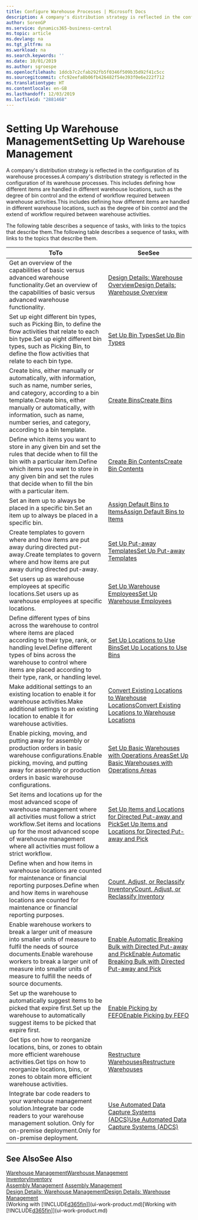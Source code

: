 ```yaml
---
title: Configure Warehouse Processes | Microsoft Docs
description: A company's distribution strategy is reflected in the configuration of its warehouse processes. This includes defining how different items are handled in different warehouse locations, such as the degree of bin control and the extend of workflow required between warehouse activities.
author: SorenGP
ms.service: dynamics365-business-central
ms.topic: article
ms.devlang: na
ms.tgt_pltfrm: na
ms.workload: na
ms.search.keywords: ''
ms.date: 10/01/2019
ms.author: sgroespe
ms.openlocfilehash: 1ddcb7c2cfab292fb5f0346f509b35d92f41c5cc
ms.sourcegitcommit: cfc92eefa8b06fb426482f54e393f0e6e222f712
ms.translationtype: HT
ms.contentlocale: en-GB
ms.lasthandoff: 12/03/2019
ms.locfileid: "2881468"
---
```

# <a name="setting-up-warehouse-management"></a><span data-ttu-id="eb385-104">Setting Up Warehouse Management</span><span class="sxs-lookup"><span data-stu-id="eb385-104">Setting Up Warehouse Management</span></span>
<span data-ttu-id="eb385-105">A company's distribution strategy is reflected in the configuration of its warehouse processes.</span><span class="sxs-lookup"><span data-stu-id="eb385-105">A company's distribution strategy is reflected in the configuration of its warehouse processes.</span></span> <span data-ttu-id="eb385-106">This includes defining how different items are handled in different warehouse locations, such as the degree of bin control and the extend of workflow required between warehouse activities.</span><span class="sxs-lookup"><span data-stu-id="eb385-106">This includes defining how different items are handled in different warehouse locations, such as the degree of bin control and the extend of workflow required between warehouse activities.</span></span>  

 <span data-ttu-id="eb385-107">The following table describes a sequence of tasks, with links to the topics that describe them.</span><span class="sxs-lookup"><span data-stu-id="eb385-107">The following table describes a sequence of tasks, with links to the topics that describe them.</span></span>   

|<span data-ttu-id="eb385-108">**To**</span><span class="sxs-lookup"><span data-stu-id="eb385-108">**To**</span></span>|<span data-ttu-id="eb385-109">**See**</span><span class="sxs-lookup"><span data-stu-id="eb385-109">**See**</span></span>|  
|------------|-------------|  
|<span data-ttu-id="eb385-110">Get an overview of the capabilities of basic versus advanced warehouse functionality.</span><span class="sxs-lookup"><span data-stu-id="eb385-110">Get an overview of the capabilities of basic versus advanced warehouse functionality.</span></span>|[<span data-ttu-id="eb385-111">Design Details: Warehouse Overview</span><span class="sxs-lookup"><span data-stu-id="eb385-111">Design Details: Warehouse Overview</span></span>](design-details-warehouse-overview.md)|  
|<span data-ttu-id="eb385-112">Set up eight different bin types, such as Picking Bin, to define the flow activities that relate to each bin type.</span><span class="sxs-lookup"><span data-stu-id="eb385-112">Set up eight different bin types, such as Picking Bin, to define the flow activities that relate to each bin type.</span></span>|[<span data-ttu-id="eb385-113">Set Up Bin Types</span><span class="sxs-lookup"><span data-stu-id="eb385-113">Set Up Bin Types</span></span>](warehouse-how-to-set-up-bin-types.md)|  
|<span data-ttu-id="eb385-114">Create bins, either manually or automatically, with information, such as name, number series, and category, according to a bin template.</span><span class="sxs-lookup"><span data-stu-id="eb385-114">Create bins, either manually or automatically, with information, such as name, number series, and category, according to a bin template.</span></span>|[<span data-ttu-id="eb385-115">Create Bins</span><span class="sxs-lookup"><span data-stu-id="eb385-115">Create Bins</span></span>](warehouse-how-to-create-individual-bins.md)|  
|<span data-ttu-id="eb385-116">Define which items you want to store in any given bin and set the rules that decide when to fill the bin with a particular item.</span><span class="sxs-lookup"><span data-stu-id="eb385-116">Define which items you want to store in any given bin and set the rules that decide when to fill the bin with a particular item.</span></span>|[<span data-ttu-id="eb385-117">Create Bin Contents</span><span class="sxs-lookup"><span data-stu-id="eb385-117">Create Bin Contents</span></span>](warehouse-how-to-set-up-bin-contents.md)|  
|<span data-ttu-id="eb385-118">Set an item up to always be placed in a specific bin.</span><span class="sxs-lookup"><span data-stu-id="eb385-118">Set an item up to always be placed in a specific bin.</span></span>|[<span data-ttu-id="eb385-119">Assign Default Bins to Items</span><span class="sxs-lookup"><span data-stu-id="eb385-119">Assign Default Bins to Items</span></span>](warehouse-how-to-assign-default-bins-to-items.md)|
|<span data-ttu-id="eb385-120">Create templates to govern where and how items are put away during directed put-away.</span><span class="sxs-lookup"><span data-stu-id="eb385-120">Create templates to govern where and how items are put away during directed put-away.</span></span>|[<span data-ttu-id="eb385-121">Set Up Put-away Templates</span><span class="sxs-lookup"><span data-stu-id="eb385-121">Set Up Put-away Templates</span></span>](warehouse-how-to-set-up-put-away-templates.md)|
|<span data-ttu-id="eb385-122">Set users up as warehouse employees at specific locations.</span><span class="sxs-lookup"><span data-stu-id="eb385-122">Set users up as warehouse employees at specific locations.</span></span>|[<span data-ttu-id="eb385-123">Set Up Warehouse Employees</span><span class="sxs-lookup"><span data-stu-id="eb385-123">Set Up Warehouse Employees</span></span>](warehouse-how-to-set-up-warehouse-employees.md)|
|<span data-ttu-id="eb385-124">Define different types of bins across the warehouse to control where items are placed according to their type, rank, or handling level.</span><span class="sxs-lookup"><span data-stu-id="eb385-124">Define different types of bins across the warehouse to control where items are placed according to their type, rank, or handling level.</span></span>|[<span data-ttu-id="eb385-125">Set Up Locations to Use Bins</span><span class="sxs-lookup"><span data-stu-id="eb385-125">Set Up Locations to Use Bins</span></span>](warehouse-how-to-set-up-locations-to-use-bins.md)|
|<span data-ttu-id="eb385-126">Make additional settings to an existing location to enable it for warehouse activities.</span><span class="sxs-lookup"><span data-stu-id="eb385-126">Make additional settings to an existing location to enable it for warehouse activities.</span></span>|[<span data-ttu-id="eb385-127">Convert Existing Locations to Warehouse Locations</span><span class="sxs-lookup"><span data-stu-id="eb385-127">Convert Existing Locations to Warehouse Locations</span></span>](warehouse-how-to-convert-existing-locations-to-warehouse-locations.md)|
|<span data-ttu-id="eb385-128">Enable picking, moving, and putting away for assembly or production orders in basic warehouse configurations.</span><span class="sxs-lookup"><span data-stu-id="eb385-128">Enable picking, moving, and putting away for assembly or production orders in basic warehouse configurations.</span></span>|[<span data-ttu-id="eb385-129">Set Up Basic Warehouses with Operations Areas</span><span class="sxs-lookup"><span data-stu-id="eb385-129">Set Up Basic Warehouses with Operations Areas</span></span>](warehouse-how-to-set-up-basic-warehouses-with-operations-areas.md)|  
|<span data-ttu-id="eb385-130">Set items and locations up for the most advanced scope of warehouse management where all activities must follow a strict workflow.</span><span class="sxs-lookup"><span data-stu-id="eb385-130">Set items and locations up for the most advanced scope of warehouse management where all activities must follow a strict workflow.</span></span>|[<span data-ttu-id="eb385-131">Set Up Items and Locations for Directed Put-away and Pick</span><span class="sxs-lookup"><span data-stu-id="eb385-131">Set Up Items and Locations for Directed Put-away and Pick</span></span>](warehouse-how-to-set-up-items-for-directed-put-away-and-pick.md)|  
|<span data-ttu-id="eb385-132">Define when and how items in warehouse locations are counted for maintenance or financial reporting purposes.</span><span class="sxs-lookup"><span data-stu-id="eb385-132">Define when and how items in warehouse locations are counted for maintenance or financial reporting purposes.</span></span>|[<span data-ttu-id="eb385-133">Count, Adjust, or Reclassify Inventory</span><span class="sxs-lookup"><span data-stu-id="eb385-133">Count, Adjust, or Reclassify Inventory</span></span>](inventory-how-count-adjust-reclassify.md)|
|<span data-ttu-id="eb385-134">Enable warehouse workers to break a larger unit of measure into smaller units of measure to fulfil the needs of source documents.</span><span class="sxs-lookup"><span data-stu-id="eb385-134">Enable warehouse workers to break a larger unit of measure into smaller units of measure to fulfill the needs of source documents.</span></span>|[<span data-ttu-id="eb385-135">Enable Automatic Breaking Bulk with Directed Put-away and Pick</span><span class="sxs-lookup"><span data-stu-id="eb385-135">Enable Automatic Breaking Bulk with Directed Put-away and Pick</span></span>](warehouse-enable-automatic-breaking-bulk-with-directed-put-away-and-pick.md)|  
|<span data-ttu-id="eb385-136">Set up the warehouse to automatically suggest items to be picked that expire first.</span><span class="sxs-lookup"><span data-stu-id="eb385-136">Set up the warehouse to automatically suggest items to be picked that expire first.</span></span>|[<span data-ttu-id="eb385-137">Enable Picking by FEFO</span><span class="sxs-lookup"><span data-stu-id="eb385-137">Enable Picking by FEFO</span></span>](warehouse-picking-by-fefo.md)|
|<span data-ttu-id="eb385-138">Get tips on how to reorganize locations, bins, or zones to obtain more efficient warehouse activities.</span><span class="sxs-lookup"><span data-stu-id="eb385-138">Get tips on how to reorganize locations, bins, or zones to obtain more efficient warehouse activities.</span></span>|[<span data-ttu-id="eb385-139">Restructure Warehouses</span><span class="sxs-lookup"><span data-stu-id="eb385-139">Restructure Warehouses</span></span>](warehouse-how-to-restructure-warehouses.md)|
|<span data-ttu-id="eb385-140">Integrate bar code readers to your warehouse management solution.</span><span class="sxs-lookup"><span data-stu-id="eb385-140">Integrate bar code readers to your warehouse management solution.</span></span> <span data-ttu-id="eb385-141">Only for on-premise deployment.</span><span class="sxs-lookup"><span data-stu-id="eb385-141">Only for on-premise deployment.</span></span>|[<span data-ttu-id="eb385-142">Use Automated Data Capture Systems (ADCS)</span><span class="sxs-lookup"><span data-stu-id="eb385-142">Use Automated Data Capture Systems (ADCS)</span></span>](warehouse-use-automated-data-capture-systems-adcs.md)|

## <a name="see-also"></a><span data-ttu-id="eb385-143">See Also</span><span class="sxs-lookup"><span data-stu-id="eb385-143">See Also</span></span>  
[<span data-ttu-id="eb385-144">Warehouse Management</span><span class="sxs-lookup"><span data-stu-id="eb385-144">Warehouse Management</span></span>](warehouse-manage-warehouse.md)  
[<span data-ttu-id="eb385-145">Inventory</span><span class="sxs-lookup"><span data-stu-id="eb385-145">Inventory</span></span>](inventory-manage-inventory.md)  
<span data-ttu-id="eb385-146">[Assembly Management](assembly-assemble-items.md)  </span><span class="sxs-lookup"><span data-stu-id="eb385-146">[Assembly Management](assembly-assemble-items.md)  </span></span>  
[<span data-ttu-id="eb385-147">Design Details: Warehouse Management</span><span class="sxs-lookup"><span data-stu-id="eb385-147">Design Details: Warehouse Management</span></span>](design-details-warehouse-management.md)  
<span data-ttu-id="eb385-148">[Working with [!INCLUDE[d365fin](includes/d365fin_md.md)]](ui-work-product.md)</span><span class="sxs-lookup"><span data-stu-id="eb385-148">[Working with [!INCLUDE[d365fin](includes/d365fin_md.md)]](ui-work-product.md)</span></span>
